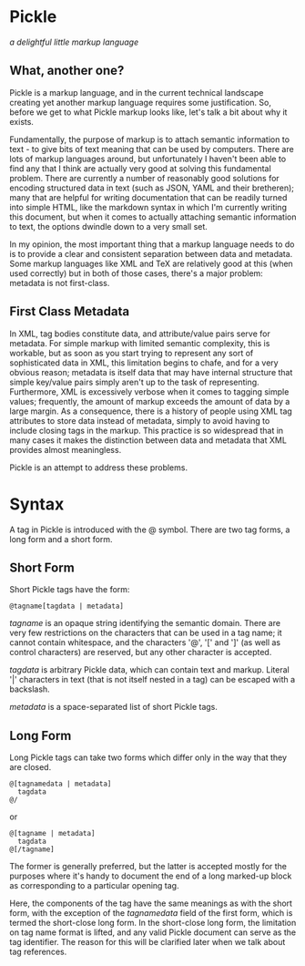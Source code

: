 Pickle 
======
*a delightful little markup language*

What, another one?
------------------

Pickle is a markup language, and in the current technical landscape creating yet another markup language requires some justification. So, before we get to what Pickle markup looks like,
let's talk a bit about why it exists.

Fundamentally, the purpose of markup is to attach semantic information to text - to give bits of text meaning that can be used by computers. There are lots of markup languages around, but 
unfortunately I haven't been able to find any that I think are actually very good at solving this fundamental problem. There are currently a number of reasonably good solutions for encoding
structured data in text (such as JSON, YAML and their bretheren); many that are helpful for writing documentation that can be readily turned into simple HTML, like the markdown syntax
in which I'm currently writing this document, but when it comes to actually attaching semantic information to text, the options dwindle down to a very small set.

In my opinion, the most important thing that a markup language needs to do is to provide a clear and consistent separation between data and metadata. Some markup languages like XML and TeX
are relatively good at this (when used correctly) but in both of those cases, there's a major problem: metadata is not first-class.

First Class Metadata
--------------------

In XML, tag bodies constitute data, and attribute/value pairs serve for metadata. For simple markup with limited semantic complexity, this is workable, but as soon as you start trying to
represent any sort of sophisticated data in XML, this limitation begins to chafe, and for a very obvious reason; metadata is itself data that may have internal structure that simple 
key/value pairs simply aren't up to the task of representing. Furthermore, XML is excessively verbose when it comes to tagging simple values; frequently, the amount of markup exceeds the
amount of data by a large margin. As a consequence, there is a history of people using XML tag attributes to store data instead of metadata, simply to avoid having to include closing tags
in the markup. This practice is so widespread that in many cases it makes the distinction between data and metadata that XML provides almost meaningless. 

Pickle is an attempt to address these problems.

Syntax
======

A tag in Pickle is introduced with the @ symbol. There are two tag forms, a long form and a short form.

Short Form
----------

Short Pickle tags have the form:

    @tagname[tagdata | metadata]

*tagname* is an opaque string identifying the semantic domain. There are very few restrictions on the characters that can be used in a tag name; it cannot contain whitespace, and the 
characters '@', '[' and ']' (as well as control characters) are reserved, but any other character is accepted.

*tagdata* is arbitrary Pickle data, which can contain text and markup. Literal '|' characters in text (that is not itself nested in a tag) can be escaped with a backslash.

*metadata* is a space-separated list of short Pickle tags.

Long Form
---------

Long Pickle tags can take two forms which differ only in the way that they are closed.

    @[tagnamedata | metadata]
      tagdata
    @/

or

    @[tagname | metadata]
      tagdata
    @[/tagname]

The former is generally preferred, but the latter is accepted mostly for the purposes where it's handy to document the end of a long marked-up block as corresponding to a particular opening tag.

Here, the components of the tag have the same meanings as with the short form, with the exception of the *tagnamedata* field of the first form, which is termed the short-close long form. In the short-close long form, the limitation on tag name format is lifted, and any valid Pickle document can serve as the tag identifier. The reason for this will be clarified later when we talk about tag references.
